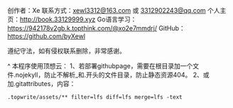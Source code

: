 创作者：Xe
联系方式：xewl3312@163.com 或 3312902243@qq.com
个人主页：http://book.33129999.xyz
Go语言学习：<https://942178v2gb.k.topthink.com/@xo2e7mmdrj/>
GitHub：<https://github.com/byXewl>


遵纪守法，如有侵权联系删除，非常感谢。

^
本程序使用顶想云：
1、若部署githubpage，需要在根目录加一个文件.nojekyll，防止不解析_和.开头的文件目录，防止静态资源404。
2、或加.gitattributes，内容：
```
.topwrite/assets/** filter=lfs diff=lfs merge=lfs -text
```
 
